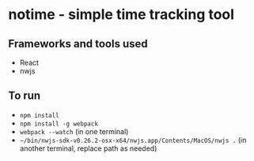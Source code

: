 # notime - simple time tracking tool

## Frameworks and tools used

* React
* nwjs

## To run

- `npm install`
- `npm install -g webpack`
- `webpack --watch` (in one terminal)
- `~/bin/nwjs-sdk-v0.26.2-osx-x64/nwjs.app/Contents/MacOS/nwjs .` (in another terminal, replace path as needed)
